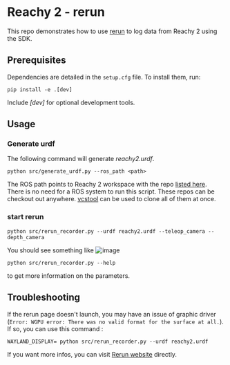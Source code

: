 # Reachy 2 - rerun

This repo demonstrates how to use [rerun](https://rerun.io) to log data from Reachy 2 using the SDK.


## Prerequisites

Dependencies are detailed in the `setup.cfg` file. To install them, run:
```
pip install -e .[dev]
```
Include *[dev]* for optional development tools.


## Usage 

### Generate urdf

The following command will generate *reachy2.urdf*.

```
python src/generate_urdf.py --ros_path <path>
```

The ROS path points to Reachy 2 workspace with the repo [listed here](https://github.com/pollen-robotics/docker_reachy2_core/blob/develop/sources_config/beta.src). There is no need for a ROS system to run this script. These repos can be checkout out anywhere. [vcstool](https://github.com/dirk-thomas/vcstool) can be used to clone all of them at once. 

### start rerun

```
python src/rerun_recorder.py --urdf reachy2.urdf --teleop_camera --depth_camera
```

You should see something like ![image](docs/rerun_screenshot.png)

```
python src/rerun_recorder.py --help
```
to get more information on the parameters.

## Troubleshooting

If the rerun page doesn't launch, you may have an issue of graphic driver (`Error: WGPU error: There was no valid format for the surface at all.`). If so, you can use this command : 

```console
WAYLAND_DISPLAY= python src/rerun_recorder.py --urdf reachy2.urdf
```

If you want more infos, you can visit [Rerun website](https://rerun.io/docs/getting-started/troubleshooting#graphics-issues) directly.